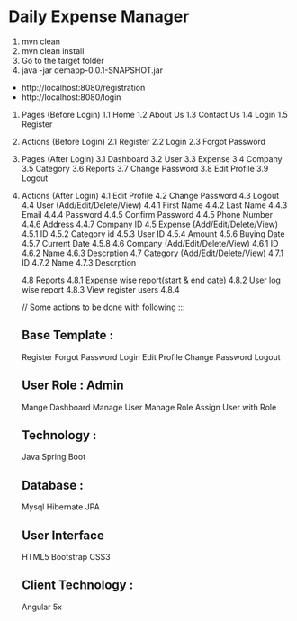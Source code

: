 # Daily Expense Manager

1. mvn clean
2. mvn clean install
3. Go to the target folder
4. java -jar demapp-0.0.1-SNAPSHOT.jar

- http://localhost:8080/registration
- http://localhost:8080/login


1. Pages (Before Login) 
	1.1 Home 
	1.2 About Us 
	1.3 Contact Us 
	1.4 Login 
	1.5 Register 
	
2. Actions (Before Login)
	2.1 Register
	2.2 Login
	2.3 Forgot Password

3. Pages (After Login)
	3.1 Dashboard
	3.2 User
	3.3 Expense
	3.4 Company
	3.5 Category
	3.6 Reports
	3.7 Change Password
	3.8 Edit Profile
	3.9 Logout

4. Actions (After Login)
	4.1 Edit Profile
	4.2 Change Password
    4.3 Logout	
	4.4 User (Add/Edit/Delete/View)
		4.4.1 First Name
		4.4.2 Last Name
		4.4.3 Email
		4.4.4 Password
		4.4.5 Confirm Password
		4.4.5 Phone Number
		4.4.6 Address
		4.4.7 Company ID
	4.5 Expense (Add/Edit/Delete/View)
		4.5.1 ID
		4.5.2 Category id
		4.5.3 User ID
		4.5.4 Amount
		4.5.6 Buying Date
		4.5.7 Current Date
		4.5.8 
	4.6 Company (Add/Edit/Delete/View)
		4.6.1 ID
		4.6.2 Name
		4.6.3 Descrption
	4.7 Category (Add/Edit/Delete/View)
		4.7.1 ID
		4.7.2 Name
		4.7.3 Descrption
	
	4.8 Reports
		4.8.1 Expense wise report(start & end date)	
		4.8.2 User log wise report
		4.8.3 View register users
		4.8.4 

		
	// Some actions to be done with following :::
	
	Base Template :
	----------------------
	Register
	Forgot Password
	Login
	Edit Profile
	Change Password
	Logout
	
	User Role : Admin
	-------------------------
	Mange Dashboard
	Manage User
	Manage Role
	Assign User with Role
	
	
	Technology : 
	--------------------
	Java
	Spring Boot
	
	Database : 
	---------------------
	Mysql
	Hibernate
	JPA
	
	User Interface
	------------------
	HTML5
	Bootstrap
	CSS3
	
	Client Technology :
	-------------------------
	Angular 5x


		